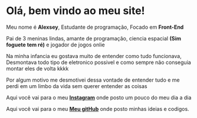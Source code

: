 <html>
<head>
    <meta charset="UTF-8">
    <meta name="viewport" content="width=device-width, initial-scale=1.0">
    <title>Alexsey Batista</title>
    <link rel="stylesheet" href="css.css">
</head>
    <body>
        <h1>Olá, bem vindo ao meu site!</h1>
        <p id="textos">Meu nome é <strong>Alexsey</strong>, Estudante de programação, Focado em <strong>Front-End</strong></p>
        <p id="textos"> Pai de 3 meninas lindas, amante de programação, ciencia espacial <strong>(Sim foguete tem ré)</strong> e jogador de jogos onlie </p>
        <p id="textos">Na minha infancia eu gostava muito de entender como tudo funcionava, Desmontava todo tipo de eletronico possivel e como sempre não conseguia montar eles de volta kkkk</p>
        <p id="textos">Por algum motivo me desmotivei dessa vontade de entender tudo e me perdi em um limbo da vida sem querer entender as coisas</p>
    <footer>
    <p  id="meusLinks1">Aqui você vai para o meu <a href="https://www.instagram.com/alexsey.batista/"><strong>Instagram</strong></a> onde posto um pouco do meu dia a dia</p>
    <p  id="meusLinks2">Aqui você vai para o meu <a href="https://github.com/AlexseySilva"><strong>Meu gitHub</strong></a> onde posto minhas ideias e codigos.</p>
    </footer>
    </body>
</html>